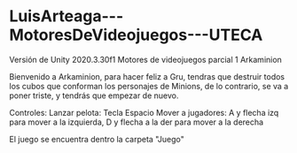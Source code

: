 # LuisArteaga---MotoresDeVideojuegos---UTECA
Versión de Unity 2020.3.30f1
Motores de videojuegos parcial 1
Arkaminion

Bienvenido a Arkaminion, para hacer feliz a Gru, tendras que destruir todos los cubos que conforman los personajes de Minions, de lo contrario, se va a poner triste, y tendrás que empezar de nuevo.

Controles:
Lanzar pelota: Tecla Espacio
Mover a jugadores: A y flecha izq para mover a la izquierda, D y flecha a la der para mover a la derecha

El juego se encuentra dentro la carpeta "Juego"